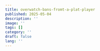 ```yaml
---
title: overwatch-bans-fromt-a-plat-player
published: 2025-05-04
description: ''
image: ''
tags: []
category: ''
draft: false 
lang: ''
---
```

